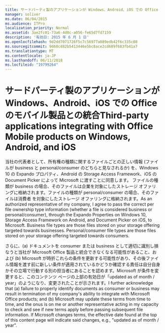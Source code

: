```yaml
---
title: サードパーティ製のアプリケーションが Windows、Android、iOS での Office のモバイル製品との統合
manager: soliver
ms.date: 06/04/2015
ms.audience: ITPro
localization_priority: Normal
ms.assetid: 3ae2fc01-73a6-4d0c-a056-fe65d7fd7159
description: '有効日: 2015 年 6 月 1 日'
ms.openlocfilehash: 9d2dd7071726f5c7c56977a089edb42f6c335c08
ms.sourcegitcommit: 9d60cd82b5413446e5bc8ace2cd689f683fb41a7
ms.translationtype: MT
ms.contentlocale: ja-JP
ms.lasthandoff: 06/11/2018
ms.locfileid: "19799264"
---
```

# <a name="third-party-applications-integrating-with-office-mobile-products-on-windows-android-and-ios"></a><span data-ttu-id="fe67b-103">サードパーティ製のアプリケーションが Windows、Android、iOS での Office のモバイル製品との統合</span><span class="sxs-lookup"><span data-stu-id="fe67b-103">Third-party applications integrating with Office Mobile products on Windows, Android, and iOS</span></span>
 
<span data-ttu-id="fe67b-p101">当社の代表者として、所有権の種類に関するファイルごとの正しい情報 (ファイルが business と personal/consumer のどちらと見なされるか) を、Windows 10 の Expando プロパティ、Android の Storage Access Framework、iOS の Document Picker によって Microsoft に渡すことに同意します。 ファイルの種類が business の場合、そのファイルは企業を対象にしたストレージ オファリングに格納されます。ファイルの種類が personal/consumer の場合、そのファイルは消費者 を対象にしたストレージ オファリングに格納されます。</span><span class="sxs-lookup"><span data-stu-id="fe67b-p101">As an authorized representative of my company, I agree to pass the correct per file ownership type information (whether a file is considered business or personal/consumer), through the Expando Properties on Windows 10, Storage Access Framework on Android, and Document Picker on iOS, to Microsoft. Business file types are those files stored on your storage offering targeted towards businesses. Personal/consumer file types are those files stored on your storage offering targeted towards consumers.</span></span>
  
<span data-ttu-id="fe67b-p102">さらに、(a) ドキュメントを consumer または business として適切に識別し損なうと当社が Microsoft Office 製品と統合できなくなる可能性があること、および (b) Microsoft が時折これらの条件を更新する可能性があり、その後ファイル情報を渡す前に新しい条件が適用されているかどうか確認する責任は自分自身かその立場で行動する別の担当者にあることを認めます。Microsoft が条件を変更すると、このコンテンツ ページの上部の有効日が「updated as of month / year」のようになり、変更されたことが示されます。</span><span class="sxs-lookup"><span data-stu-id="fe67b-p102">I further acknowledge that (a) failure to properly identify documents as consumer or business may result in termination of my company's ability to integrate with Microsoft Office products; and (b) Microsoft may update these terms from time to time, and the onus is on me or another representative acting in my capacity to check and see if new terms apply before passing subsequent file information. If Microsoft changes terms, the effective date found at the top of this content page will indicate said changes, e.g., "updated as of month / year".</span></span>
  

